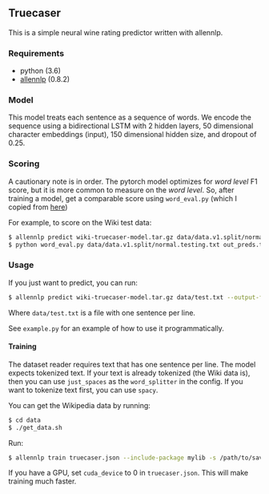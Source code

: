 ## Truecaser

This is a simple neural wine rating predictor written with allennlp.

### Requirements

* python (3.6)
* [allennlp](https://github.com/allenai/allennlp/) (0.8.2)

### Model
This model treats each sentence as a sequence of words. We encode the sequence using a bidirectional LSTM with 2 hidden layers, 50 dimensional character embeddings (input), 150 dimensional hidden size, and dropout of 0.25.

### Scoring
A cautionary note is in order. The pytorch model optimizes for _word level_ F1 score, but it is more common to measure
on the _word level_. So, after training a model, get a comparable score using `word_eval.py` (which I copied from [here](https://gitlab.com/raymondhs/char-rnn-truecase/blob/master/word_eval.py))

For example, to score on the Wiki test data:

```bash
$ allennlp predict wiki-truecaser-model.tar.gz data/data.v1.split/normal.testing.txt --use-dataset-reader --output-file out_preds.txt --include-package mylib --predictor truecaser-predictor
$ python word_eval.py data/data.v1.split/normal.testing.txt out_preds.txt
```

### Usage

If you just want to predict, you can run:
```bash
$ allennlp predict wiki-truecaser-model.tar.gz data/test.txt --output-file test-out.txt --include-package mylib --use-dataset-reader --predictor truecaser-predictor
```

Where `data/test.txt` is a file with one sentence per line.

See `example.py` for an example of how to use it programmatically.


#### Training
The dataset reader requires text that has one sentence per line. The model expects tokenized text. If your text is already tokenized
(the Wiki data is), then you can use `just_spaces` as the `word_splitter` in the config. If you want to tokenize text first,
you can use `spacy`.

You can get the Wikipedia data by running:
```bash
$ cd data
$ ./get_data.sh
```

Run:
```bash
$ allennlp train truecaser.json --include-package mylib -s /path/to/save/model/
```

If you have a GPU, set `cuda_device` to 0 in `truecaser.json`. This will make training much faster.
